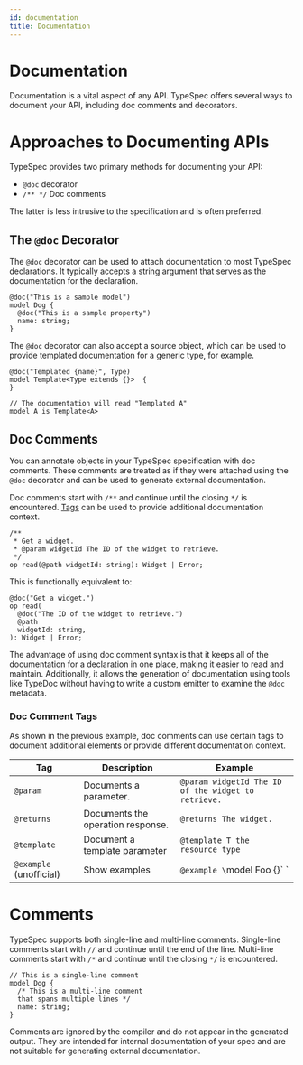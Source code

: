 ```yaml
---
id: documentation
title: Documentation
---
```


# Documentation

Documentation is a vital aspect of any API. TypeSpec offers several ways to document your API, including doc comments and decorators.

# Approaches to Documenting APIs

TypeSpec provides two primary methods for documenting your API:

- `@doc` decorator
- `/** */` Doc comments

The latter is less intrusive to the specification and is often preferred.

## The `@doc` Decorator

The `@doc` decorator can be used to attach documentation to most TypeSpec declarations. It typically accepts a string argument that serves as the documentation for the declaration.

```typespec
@doc("This is a sample model")
model Dog {
  @doc("This is a sample property")
  name: string;
}
```

The `@doc` decorator can also accept a source object, which can be used to provide templated documentation for a generic type, for example.

```typespec
@doc("Templated {name}", Type)
model Template<Type extends {}>  {
}

// The documentation will read "Templated A"
model A is Template<A>
```

## Doc Comments

You can annotate objects in your TypeSpec specification with doc comments. These comments are treated as if they were attached using the `@doc` decorator and can be used to generate external documentation.

Doc comments start with `/**` and continue until the closing `*/` is encountered. [Tags](#doc-comment-tags) can be used to provide additional documentation context.

```typespec
/**
 * Get a widget.
 * @param widgetId The ID of the widget to retrieve.
 */
op read(@path widgetId: string): Widget | Error;
```

This is functionally equivalent to:

```typespec
@doc("Get a widget.")
op read(
  @doc("The ID of the widget to retrieve.")
  @path
  widgetId: string,
): Widget | Error;
```

The advantage of using doc comment syntax is that it keeps all of the documentation for a declaration in one place, making it easier to read and maintain. Additionally, it allows the generation of documentation using tools like TypeDoc without having to write a custom emitter to examine the `@doc` metadata.

### Doc Comment Tags

As shown in the previous example, doc comments can use certain tags to document additional elements or provide different documentation context.

| Tag                     | Description                       | Example                                             |
| ----------------------- | --------------------------------- | --------------------------------------------------- |
| `@param`                | Documents a parameter.            | `@param widgetId The ID of the widget to retrieve.` |
| `@returns`              | Documents the operation response. | `@returns The widget.`                              |
| `@template`             | Document a template parameter     | `@template T the resource type`                     |
| `@example` (unofficial) | Show examples                     | `@example \`model Foo {}\` `                        |

# Comments

TypeSpec supports both single-line and multi-line comments. Single-line comments start with `//` and continue until the end of the line. Multi-line comments start with `/*` and continue until the closing `*/` is encountered.

```typespec
// This is a single-line comment
model Dog {
  /* This is a multi-line comment
  that spans multiple lines */
  name: string;
}
```

Comments are ignored by the compiler and do not appear in the generated output. They are intended for internal documentation of your spec and are not suitable for generating external documentation.
